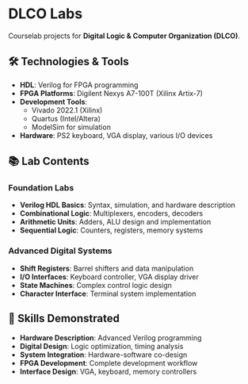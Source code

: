 # DLCO Labs 

Courselab projects for **Digital Logic & Computer Organization (DLCO)**.

## 🛠️ Technologies & Tools

- **HDL**: Verilog for FPGA programming
- **FPGA Platforms**: Digilent Nexys A7-100T (Xilinx Artix-7)
- **Development Tools**: 
  - Vivado 2022.1 (Xilinx)
  - Quartus (Intel/Altera)
  - ModelSim for simulation
- **Hardware**: PS2 keyboard, VGA display, various I/O devices

## 📚 Lab Contents

### Foundation Labs
- **Verilog HDL Basics**: Syntax, simulation, and hardware description
- **Combinational Logic**: Multiplexers, encoders, decoders
- **Arithmetic Units**: Adders, ALU design and implementation
- **Sequential Logic**: Counters, registers, memory systems

### Advanced Digital Systems
- **Shift Registers**: Barrel shifters and data manipulation
- **I/O Interfaces**: Keyboard controller, VGA display driver
- **State Machines**: Complex control logic design
- **Character Interface**: Terminal system implementation

## 🚀 Skills Demonstrated

- **Hardware Description**: Advanced Verilog programming
- **Digital Design**: Logic optimization, timing analysis
- **System Integration**: Hardware-software co-design
- **FPGA Development**: Complete development workflow
- **Interface Design**: VGA, keyboard, memory controllers
